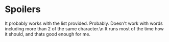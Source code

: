 
# Spoilers
It probably works with the list provided. Probably. Doesn't work with words including more than 2 of the same character.\n
It runs most of the time how it should, and thats good enough for me.
